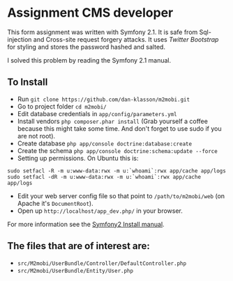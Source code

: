 # Assignment CMS developer

This form assignment was written with Symfony 2.1. It is safe from Sql-injection and Cross-site request forgery attacks. It uses *Twitter Bootstrap* for styling and stores the password hashed and salted.

I solved this problem by reading the Symfony 2.1 manual.

## To Install

* Run `git clone https://github.com/dan-klasson/m2mobi.git`
* Go to project folder `cd m2mobi/`
* Edit database credentials in `app/config/parameters.yml`
* Install vendors `php composer.phar install` (Grab yourself a coffee because this might take some time. And don't forget to use sudo if you are not root).
* Create database `php app/console doctrine:database:create`
* Create the schema `php app/console doctrine:schema:update --force`  
* Setting up permissions. On Ubuntu this is:


```
sudo setfacl -R -m u:www-data:rwx -m u:`whoami`:rwx app/cache app/logs
sudo setfacl -dR -m u:www-data:rwx -m u:`whoami`:rwx app/cache app/logs
```

* Edit your web server config file so that point to `/path/to/m2mobi/web` (on Apache it's `DocumentRoot`).
* Open up `http://localhost/app_dev.php/` in your browser.

For more information see the [Symfony2 Install manual](http://symfony.com/doc/current/book/installation.html).

## The files that are of interest are:
* `src/M2mobi/UserBundle/Controller/DefaultController.php`
* `src/M2mobi/UserBundle/Entity/User.php`
